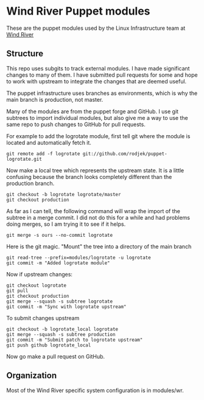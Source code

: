 # Wind River Puppet modules

These are the puppet modules used by the Linux Infrastructure team at
[Wind River](http://windriver.com/products/linux.html)

## Structure

This repo uses subgits to track external modules. I have made
significant changes to many of them. I have submitted pull requests
for some and hope to work with upstream to integrate the changes that
are deemed useful.

The puppet infrastructure uses branches as environments, which is why
the main branch is production, not master.

Many of the modules are from the puppet forge and GitHub. I use git
subtrees to import individual modules, but also give me a way to use
the same repo to push changes to GitHub for pull requests.

For example to add the logrotate module, first tell git where the
module is located and automatically fetch it.

    git remote add -f logrotate git://github.com/rodjek/puppet-logrotate.git

Now make a local tree which represents the upstream state. It is a
little confusing because the branch looks completely different than
the production branch.

    git checkout -b logrotate logrotate/master
    git checkout production

As far as I can tell, the following command will wrap the import of
the subtree in a merge commit. I did not do this for a while and had
problems doing merges, so I am trying it to see if it helps.

    git merge -s ours --no-commit logrotate

Here is the git magic. "Mount" the tree into a directory of the main branch

    git read-tree --prefix=modules/logrotate -u logrotate
    git commit -m "Added logrotate module"

Now if upstream changes:

    git checkout logrotate
    git pull
    git checkout production
    git merge --squash -s subtree logrotate
    git commit -m "Sync with logrotate upstream"

To submit changes upstream

    git checkout -b logrotate_local logrotate
    git merge --squash -s subtree production
    git commit -m "Submit patch to logrotate upstream"
    git push github logrotate_local

Now go make a pull request on GitHub.

## Organization

Most of the Wind River specific system configuration is in
modules/wr.
